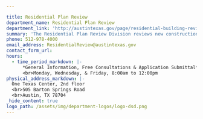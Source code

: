 ```yaml
---

title: Residential Plan Review
department_name: Residential Plan Review
department_link: 'http://austintexas.gov/page/residential-building-review'
summary: 'The Residential Plan Review Division reviews new construction, additions, and interior remodel projects for homes on one lot.'
phone: 512-978-4000
email_address: ResidentialReview@austintexas.gov
contact_form_url:
hours:
  - time_period_markdown: |-
      *General Information, Free Consultations & Application Submittal*
      <br>Monday, Wednesday, & Friday, 8:00am to 12:00pm
physical_address_markdown: |-
  One Texas Center, 2nd floor
  <br>505 Barton Springs Road
  <br>​Austin, TX 78704
_hide_content: true
logo_path: /assets/img/department-logos/logo-dsd.png
---
```

